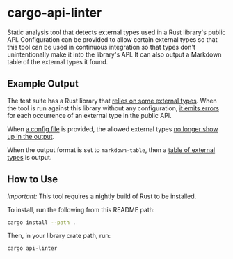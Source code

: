 cargo-api-linter
================

Static analysis tool that detects external types used in a Rust library's public API.
Configuration can be provided to allow certain external types so that this tool can
be used in continuous integration so that types don't unintentionally make it into
the library's API. It can also output a Markdown table of the external types it found.

Example Output
--------------

The test suite has a Rust library that [relies on some external types](test-workspace/test-crate/src/lib.rs).
When the tool is run against this library without any configuration,
[it emits errors](tests/default-config-expected-output.txt)
for each occurrence of an external type in the public API.

When [a config file](tests/allow-some-types.toml) is provided,
the allowed external types [no longer show up in the output](tests/allow-some-types-expected-output.txt).

When the output format is set to `markdown-table`, then
a [table of external types](tests/output-format-markdown-table-expected-output.md) is output.

How to Use
----------

_Important:_ This tool requires a nightly build of Rust to be installed.

To install, run the following from this README path:

```bash
cargo install --path .
```

Then, in your library crate path, run:
```
cargo api-linter
```
